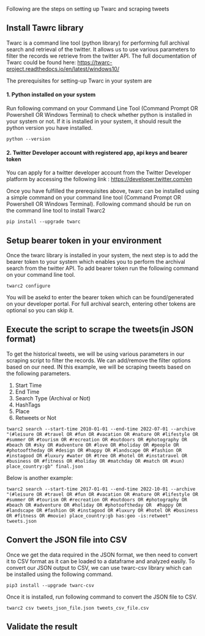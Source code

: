 Following are the steps on setting up Twarc and scraping tweets

## Install Tawrc library

Twarc is a command line tool (python library) for performing full archival search and retrieval of the twitter. It allows us to use various parameters to filter the records we retrieve from the twitter API. The full documentation of Twarc could be found here: https://twarc-project.readthedocs.io/en/latest/windows10/

The prerequisites for setting-up Twarc in your system are
#### 1. Python installed on your system 
Run following command on your Command Line Tool (Command Prompt OR Powershell OR Windows Terminal) to check whether python is installed in your system or not. If it is installed in your system, it should result the python version you have installed.
    
    python --version
#### 2. Twitter Developer account with registered app, api keys and bearer token
You can apply for a twitter developer account from the Twitter Developer platform by accessing the following link : https://developer.twitter.com/en
  
    
Once you have fulfilled the prerequisites above, twarc can be installed using a simple command on your command line tool (Command Prompt OR Powershell OR Windows Terminal). Following command should be run on the command line tool to install Twarc2

    pip install --upgrade twarc





## Setup bearer token in your environment
Once the twarc library is installed in your system, the next step is to add the bearer token to your system which enables you to perform the archival search from the twitter API. To add bearer token run the following command on your command line tool.

    twarc2 configure
    
You will be asekd to enter the bearer token which can be found/generated on your developer portal. For full archival search, entering other tokens are optional so you can skip it.

## Execute the script to scrape the tweets(in JSON format)

To get the historical tweets, we will be using various parameters in our scraping script to filter the records. We can add/remove the filter options based on our need. IN this example, we will be scraping tweets based on the following parameters.

1. Start Time
2. End Time
3. Search Type (Archival or Not)
4. HashTags
5. Place
6. Retweets or Not

````
twarc2 search --start-time 2010-01-01 --end-time 2022-07-01 --archive "(#leisure OR #travel OR #fun OR #vacation OR #nature OR #lifestyle OR #summer OR #tourism OR #recreation OR #outdoors OR #photography OR #beach OR #sky OR #adventure OR #love OR #holiday OR #people OR #photooftheday OR #design OR #happy OR #landscape OR #fashion OR #instagood OR #luxury #water OR #tree OR #hotel OR #instatravel OR #business OR #fitness OR #holiday OR #matchday OR #match OR #sun) place_country:gb" final.json
````
Below is another example:

````
twarc2 search --start-time 2017-01-01 --end-time 2022-10-01 --archive "(#leisure OR #travel OR #fun OR #vacation OR #nature OR #lifestyle OR #summer OR #tourism OR #recreation OR #outdoors OR #photography OR #beach OR #adventure OR #holiday OR #photooftheday OR  #happy OR #landscape OR #fashion OR #instagood OR #luxury OR #hotel OR #business OR #fitness OR #movie) place_country:gb has:geo -is:retweet" tweets.json
````

## Convert the JSON file into CSV

Once we get the data required in the JSON format, we then need to convert it to CSV format as it can be loaded to a dataframe and analyzed easily. To convert our JSON output to CSV, we can use twarc-csv library which can be installed using the following command.

````
pip3 install --upgrade twarc-csv
````

Once it is installed, run following command to convert the JSON file to CSV.

````
twarc2 csv tweets_json_file.json tweets_csv_file.csv
````

## Validate the result
